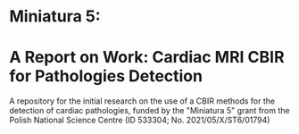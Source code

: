 # Miniatura 5: 
# A Report on Work: Cardiac MRI CBIR for Pathologies Detection

A repository for the initial research on the use of a CBIR methods for the detection of cardiac pathologies, funded by the  "Miniatura 5" grant from the Polish National Science Centre (ID 533304; No. 2021/05/X/ST6/01794)
